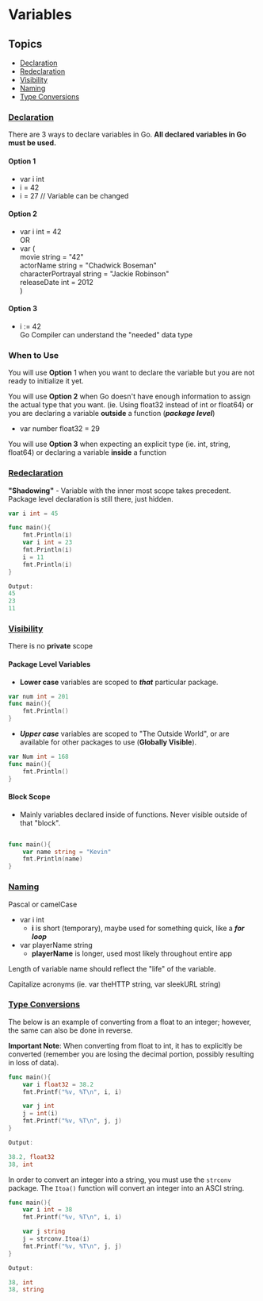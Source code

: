 # Variables

## Topics

- [Declaration](#decleration)
- [Redeclaration](#redeclaration)
- [Visibility](#visibility)
- [Naming](#naming)
- [Type Conversions](#type-conversions)

### [Declaration](#topics)

There are 3 ways to declare variables in Go. **All declared variables in Go must be used.**

#### Option 1

- var i int
- i = 42
- i = 27 // Variable can be changed

#### Option 2

- var i int = 42  
  OR
- var (  
   movie string = "42"  
  actorName string = "Chadwick Boseman"  
  characterPortrayal string = "Jackie Robinson"  
  releaseDate int = 2012  
  )

#### Option 3

- i := 42  
  Go Compiler can understand the "needed" data type

### When to Use

You will use **Option** 1 when you want to declare the variable but you are not ready to initialize it yet.

You will use **Option 2** when Go doesn't have enough information to assign the actual type that you want. (ie. Using float32 instead of int or float64) or you are declaring a variable **outside** a function (**_package level_**)

- var number float32 = 29

You will use **Option 3** when expecting an explicit type (ie. int, string, float64) or declaring a variable **inside** a function

### [Redeclaration](#topics)

**"Shadowing"** - Variable with the inner most scope takes precedent.  
Package level declaration is still there, just hidden.

```Go
var i int = 45

func main(){
    fmt.Println(i)
    var i int = 23
    fmt.Println(i)
    i = 11
    fmt.Println(i)
}

Output:
45
23
11
```

### [Visibility](#topics)

There is no **private** scope

#### Package Level Variables

- **Lower case** variables are scoped to **_that_** particular package.

```Go
var num int = 201
func main(){
    fmt.Println()
}
```

- **_Upper case_** variables are scoped to "The Outside World", or are available for other packages to use (**Globally Visible**).

```Go
var Num int = 168
func main(){
    fmt.Println()
}
```

#### Block Scope

- Mainly variables declared inside of functions. Never visible outside of that "block".

```Go

func main(){
    var name string = "Kevin"
    fmt.Println(name)
}
```

### [Naming](#topics)

Pascal or camelCase

- var i int
  - **i** is short (temporary), maybe used for something quick, like a **_for loop_**
- var playerName string
  - **playerName** is longer, used most likely throughout entire app

Length of variable name should reflect the "life" of the variable.

Capitalize acronyms (ie. var theHTTP string, var sleekURL string)

### [Type Conversions](#topics)

The below is an example of converting from a float to an integer; however, the same can also be done in reverse.

**Important Note**: When converting from float to int, it has to explicitly be converted (remember you are losing the decimal portion, possibly resulting in loss of data).

```Go
func main(){
    var i float32 = 38.2
    fmt.Printf("%v, %T\n", i, i)

    var j int
    j = int(i)
    fmt.Printf("%v, %T\n", j, j)
}

Output:

38.2, float32
38, int
```

In order to convert an integer into a string, you must use the `strconv` package. The `Itoa()` function will convert an integer into an ASCI string.

```Go
func main(){
    var i int = 38
    fmt.Printf("%v, %T\n", i, i)

    var j string
    j = strconv.Itoa(i)
    fmt.Printf("%v, %T\n", j, j)
}

Output:

38, int
38, string
```
